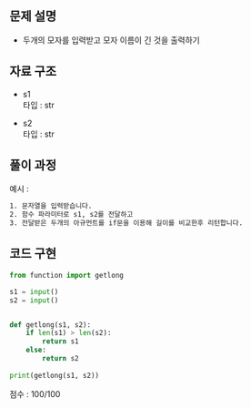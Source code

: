 ## 문제 설명

-  두개의 모자를 입력받고 모자 이름이 긴 것을 출력하기 <br>


## 자료 구조
- s1  <br>
타입 : str<br>

- s2  <br>
타입 : str<br>

## 풀이 과정
예시 :
```txt
1. 문자열을 입력받습니다.
2. 함수 파라미터로 s1, s2를 전달하고
3. 전달받은 두개의 아규먼트를 if문을 이용해 길이를 비교한후 리턴합니다.

```

## 코드 구현
```python
from function import getlong

s1 = input()
s2 = input()


def getlong(s1, s2):
    if len(s1) > len(s2):
        return s1
    else:
        return s2
    
print(getlong(s1, s2))
```


점수 : 100/100 <br>
